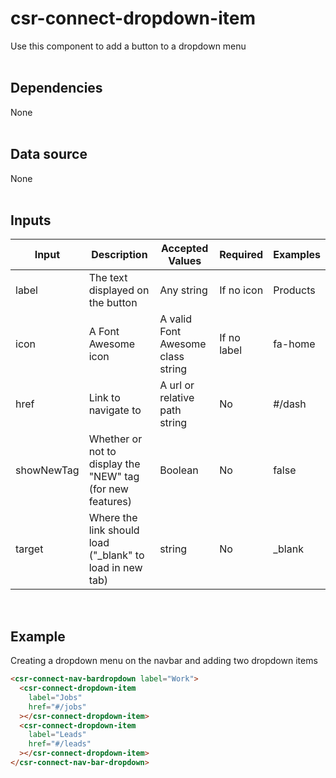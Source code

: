 # csr-connect-dropdown-item

Use this component to add a button to a dropdown menu<br><br>

## Dependencies

None<br><br>

## Data source

None<br><br>

## Inputs

| Input      | Description                                                | Accepted Values                   | Required    | Examples |
| ---------- | ---------------------------------------------------------- | --------------------------------- | ----------- | -------- |
| label      | The text displayed on the button                           | Any string                        | If no icon  | Products |
| icon       | A Font Awesome icon                                        | A valid Font Awesome class string | If no label | fa-home  |
| href       | Link to navigate to                                        | A url or relative path string     | No          | #/dash   |
| showNewTag | Whether or not to display the "NEW" tag (for new features) | Boolean                           | No          | false    |
| target     | Where the link should load ("\_blank" to load in new tab)  | string                            | No          | \_blank  |

<br>

## Example

Creating a dropdown menu on the navbar and adding two dropdown items

```html
<csr-connect-nav-bardropdown label="Work">
  <csr-connect-dropdown-item
    label="Jobs"
    href="#/jobs"
  ></csr-connect-dropdown-item>
  <csr-connect-dropdown-item
    label="Leads"
    href="#/leads"
  ></csr-connect-dropdown-item>
</csr-connect-nav-bar-dropdown>
```
